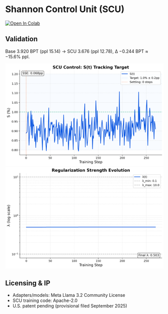 
# Shannon Control Unit (SCU)

[![Open In Colab](https://colab.research.google.com/assets/colab-badge.svg)](https://colab.research.google.com/github/hmbown/shannon-control-unit/blob/main/notebooks/SCU_Demo.ipynb)

## Validation
Base 3.920 BPT (ppl 15.14) → SCU 3.676 (ppl 12.78), Δ −0.244 BPT ≈ −15.6% ppl.

![S curve](assets/figures/s_curve.png)
![Lambda curve](assets/figures/lambda_curve.png)

## Licensing & IP
- Adapters/models: Meta Llama 3.2 Community License
- SCU training code: Apache-2.0
- U.S. patent pending (provisional filed September 2025)

